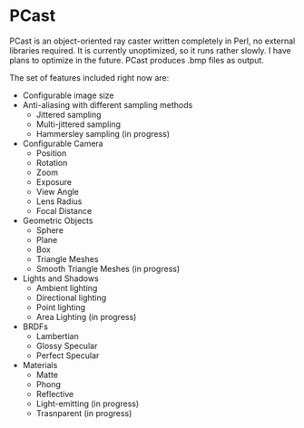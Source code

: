 PCast
==============

PCast is an object-oriented ray caster written completely in Perl, no external libraries required. It is currently unoptimized, so it runs rather slowly. I have plans to optimize in the future. PCast produces .bmp files as output.

The set of features included right now are:

- Configurable image size
- Anti-aliasing with different sampling methods
  - Jittered sampling
  - Multi-jittered sampling
  - Hammersley sampling (in progress)
- Configurable Camera
  - Position
  - Rotation
  - Zoom
  - Exposure
  - View Angle
  - Lens Radius
  - Focal Distance
- Geometric Objects 
  - Sphere
  - Plane
  - Box
  - Triangle Meshes
  - Smooth Triangle Meshes (in progress)
- Lights and Shadows
  - Ambient lighting
  - Directional lighting
  - Point lighting
  - Area Lighting (in progress)
- BRDFs
  - Lambertian
  - Glossy Specular
  - Perfect Specular
- Materials
  - Matte
  - Phong
  - Reflective
  - Light-emitting (in progress)
  - Trasnparent (in progress)
